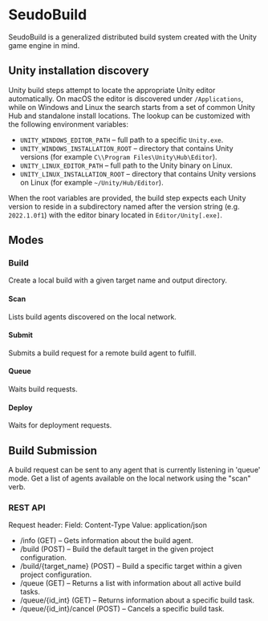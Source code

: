 # SeudoBuild

SeudoBuild is a generalized distributed build system created with the Unity game engine in mind.

## Unity installation discovery

Unity build steps attempt to locate the appropriate Unity editor automatically.
On macOS the editor is discovered under `/Applications`, while on Windows and Linux the
search starts from a set of common Unity Hub and standalone install locations.
The lookup can be customized with the following environment variables:

* `UNITY_WINDOWS_EDITOR_PATH` – full path to a specific `Unity.exe`.
* `UNITY_WINDOWS_INSTALLATION_ROOT` – directory that contains Unity versions (for example `C\\Program Files\Unity\Hub\Editor`).
* `UNITY_LINUX_EDITOR_PATH` – full path to the Unity binary on Linux.
* `UNITY_LINUX_INSTALLATION_ROOT` – directory that contains Unity versions on Linux (for example `~/Unity/Hub/Editor`).

When the root variables are provided, the build step expects each Unity version to reside in a
subdirectory named after the version string (e.g. `2022.1.0f1`) with the editor binary located in
`Editor/Unity[.exe]`.


## Modes

### Build

Create a local build with a given target name and output directory.

#### Scan

Lists build agents discovered on the local network.

#### Submit

Submits a build request for a remote build agent to fulfill.

#### Queue

Waits build requests.

#### Deploy

Waits for deployment requests.

## Build Submission

A build request can be sent to any agent that is currently listening in 'queue' mode. Get a list of agents available on the local network using the "scan" verb.

### REST API

Request header:
Field:  Content-Type
Value:  application/json

* /info (GET) – Gets information about the build agent.
* /build (POST) – Build the default target in the given project configuration.
* /build/{target_name} (POST) – Build a specific target within a given project configuration.
* /queue (GET) – Returns a list with information about all active build tasks.
* /queue/{id_int} (GET) – Returns information about a specific build task.
* /queue/{id_int}/cancel (POST) – Cancels a specific build task.

